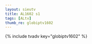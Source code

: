 ```yaml
--- 
layout: sieutv
title: AL1602 s1
tags: [ALtv]
thumb_re: globiptv1602
---
```

{% include tvadv key="globiptv1602" %} 

